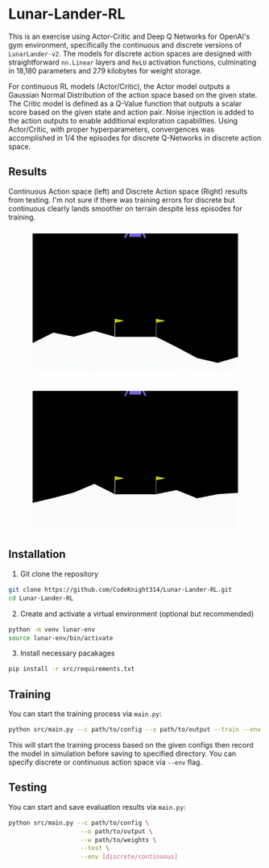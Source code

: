 # Lunar-Lander-RL
This is an exercise using Actor-Critic and Deep Q Networks for OpenAI's gym environment, specifically the continuous and discrete versions of `LunarLander-v2`. The models for discrete action spaces are designed with straightforward `nn.Linear` layers and `ReLU` activation functions, culminating in 18,180 parameters and 279 kilobytes for weight storage.

For continuous RL models (Actor/Critic), the Actor model outputs a Gaussian Normal Distribution of the action space based on the given state. The Critic model is defined as a Q-Value function that outputs a scalar score based on the given state and action pair. Noise injection is added to the action outputs to enable additional exploration capabilities. Using Actor/Critic, with proper hyperparameters, convergences was accomplished in 1/4 the episodes for discrete Q-Networks in discrete action space.

## Results
Continuous Action space (left) and Discrete Action space (Right) results from testing. I'm not sure if there was training errors for discrete but continuous clearly lands smoother on terrain despite less episodes for training.
<div style="display: flex; flex-direction: column; align-items: center; gap: 20px; max-width: 90%; margin: 0 auto;">
    <img src="src/resources/c_lander_video.gif" alt="Continuous Action space" style="width: 90%; max-width: 800px; margin: 10px 0;">
    <img src="src/resources/d_lander_video.gif" alt="Discrete Action space" style="width: 90%; max-width: 800px; margin: 10px 0;">
</div>



## Installation
1. Git clone the repository 
```bash
git clone https://github.com/CodeKnight314/Lunar-Lander-RL.git 
cd Lunar-Lander-RL
```
2. Create and activate a virtual environment (optional but recommended)
```bash
python -m venv lunar-env
source lunar-env/bin/activate
```
3. Install necessary pacakages 
```bash
pip install -r src/requirements.txt
```
## Training
You can start the training process via `main.py`: 
```bash
python src/main.py --c path/to/config --o path/to/output --train --env [discrete/continuous]
```
This will start the training process based on the given configs then record the model in simulation before saving to specified directory. You can specify discrete or continuous action space via `--env` flag. 

## Testing
You can start and save evaluation results via `main.py`:
```bash
python src/main.py --c path/to/config \
                    --o path/to/output \
                    --w path/to/weights \
                    --test \
                    --env [discrete/continuous]
```
